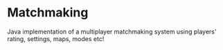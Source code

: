 # Matchmaking
 Java implementation of a multiplayer matchmaking system using players' rating, settings, maps, modes etc! 
